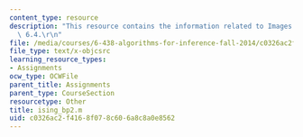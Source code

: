 ```yaml
---
content_type: resource
description: "This resource contains the information related to Images for Problem\
  \ 6.4.\r\n"
file: /media/courses/6-438-algorithms-for-inference-fall-2014/c0326ac2f4168f078c606a8c8a0e8562_ising_bp2.m
file_type: text/x-objcsrc
learning_resource_types:
- Assignments
ocw_type: OCWFile
parent_title: Assignments
parent_type: CourseSection
resourcetype: Other
title: ising_bp2.m
uid: c0326ac2-f416-8f07-8c60-6a8c8a0e8562
---
```

